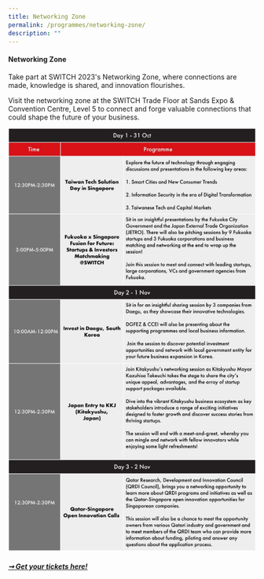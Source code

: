 ```yaml
---
title: Networking Zone
permalink: /programmes/networking-zone/
description: ""
---
```

#### **Networking Zone**
Take part at SWITCH 2023's Networking Zone, where connections are made, knowledge is shared, and innovation flourishes.

Visit the networking zone at the SWITCH Trade Floor at Sands Expo & Convention Centre, Level 5 to connect and forge valuable connections that could shape the future of your business.

![](/images/2023/networking%20zone1.jpeg)

##### [➞ Get your tickets here!](/register)